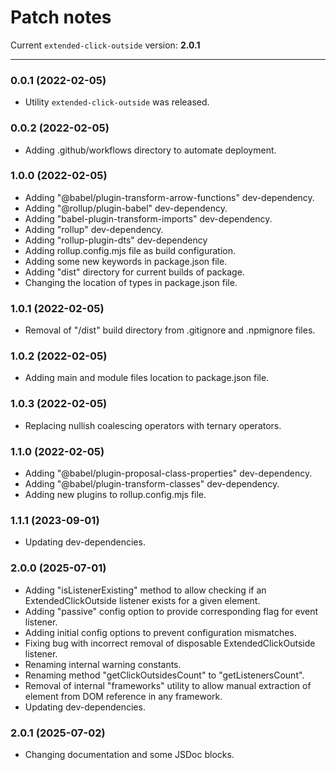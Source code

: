 # Patch notes

Current `extended-click-outside` version: **2.0.1**

***

### 0.0.1 (2022-02-05)

* Utility `extended-click-outside` was released.

### 0.0.2 (2022-02-05)

* Adding .github/workflows directory to automate deployment.

### 1.0.0 (2022-02-05)

* Adding "@babel/plugin-transform-arrow-functions" dev-dependency.
* Adding "@rollup/plugin-babel" dev-dependency.
* Adding "babel-plugin-transform-imports" dev-dependency.
* Adding "rollup" dev-dependency.
* Adding "rollup-plugin-dts" dev-dependency
* Adding rollup.config.mjs file as build configuration.
* Adding some new keywords in package.json file.
* Adding "dist" directory for current builds of package.
* Сhanging the location of types in package.json file.

### 1.0.1 (2022-02-05)

* Removal of "/dist" build directory from .gitignore and .npmignore files.

### 1.0.2 (2022-02-05)

* Adding main and module files location to package.json file.

### 1.0.3 (2022-02-05)

* Replacing nullish coalescing operators with ternary operators.

### 1.1.0 (2022-02-05)

* Adding "@babel/plugin-proposal-class-properties" dev-dependency.
* Adding "@babel/plugin-transform-classes" dev-dependency.
* Adding new plugins to rollup.config.mjs file.

### 1.1.1 (2023-09-01)

* Updating dev-dependencies.

### 2.0.0 (2025-07-01)

* Adding "isListenerExisting" method to allow checking if an ExtendedClickOutside listener exists for a given element.
* Adding "passive" config option to provide corresponding flag for event listener.
* Adding initial config options to prevent configuration mismatches.
* Fixing bug with incorrect removal of disposable ExtendedClickOutside listener.
* Renaming internal warning constants.
* Renaming method "getClickOutsidesCount" to "getListenersCount".
* Removal of internal "frameworks" utility to allow manual extraction of element from DOM reference in any framework.
* Updating dev-dependencies.

### 2.0.1 (2025-07-02)

* Changing documentation and some JSDoc blocks.